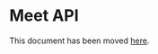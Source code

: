 # Meet API

This document has been moved [here](https://jitsi.github.io/handbook/docs/dev-guide/dev-guide-iframe).

